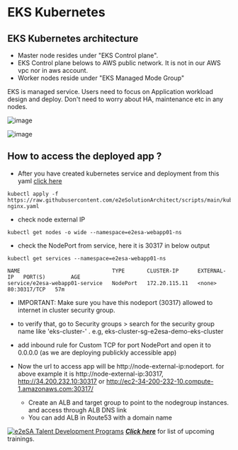 # EKS Kubernetes 

## EKS Kubernetes architecture
- Master node resides under "EKS Control plane". 
- EKS Control plane belows to AWS public network. It is not in our AWS vpc nor in aws account. 
- Worker nodes reside under "EKS Managed Mode Group"
  
EKS is managed service. Users need to focus on Application workload design and deploy. Don't need to worry about HA, maintenance etc in any nodes. 

![image](https://user-images.githubusercontent.com/62712515/200024539-70044eb4-b262-4985-9f05-531cb3a0c041.png)

![image](https://user-images.githubusercontent.com/62712515/200707166-2c706320-1978-4eb9-b3b3-717819608562.png)

## How to access the deployed app ?

- After you have created kubernetes service and deployment from this yaml [click here](https://raw.githubusercontent.com/e2eSolutionArchitect/scripts/main/kubernetes/deployment/deployment-nginx.yaml)

```
kubectl apply -f https://raw.githubusercontent.com/e2eSolutionArchitect/scripts/main/kubernetes/deployment/deployment-nginx.yaml
```
- check node external IP
```
kubectl get nodes -o wide --namespace=e2esa-webapp01-ns
```

- check the NodePort from service, here it is 30317 in below output
```
kubectl get services --namespace=e2esa-webapp01-ns

NAME                             TYPE       CLUSTER-IP      EXTERNAL-IP   PORT(S)        AGE
service/e2esa-webapp01-service   NodePort   172.20.115.11   <none>        80:30317/TCP   57m
```

- IMPORTANT: Make sure you have this nodeport (30317) allowed to internet in cluster security group. 
- to verify that, go to Security groups > search for the security group name like 'eks-cluster-<your-cluster-name>' . e.g, eks-cluster-sg-e2esa-demo-eks-cluster
- add inbound rule for Custom TCP for port NodePort and open it to 0.0.0.0 (as we are deploying publickly accessible app)

- Now the url to access app will be http://node-external-ip:nodeport. for above example it is http://node-external-ip:30317, http://34.200.232.10:30317 or http://ec2-34-200-232-10.compute-1.amazonaws.com:30317/
  
  - Create an ALB and target group to point to the nodegroup instances. and access through ALB DNS link
  - You can add ALB in Route53 with a domain name

[![e2eSA Talent Development Programs](https://user-images.githubusercontent.com/62712515/212548238-92365832-fe03-47c7-8c06-701834a67ebf.png)](https://github.com/e2eSolutionArchitect/academy)
***[Click here](https://e2esolutionarchitect.eventbrite.com)*** for list of upcoming trainings.
